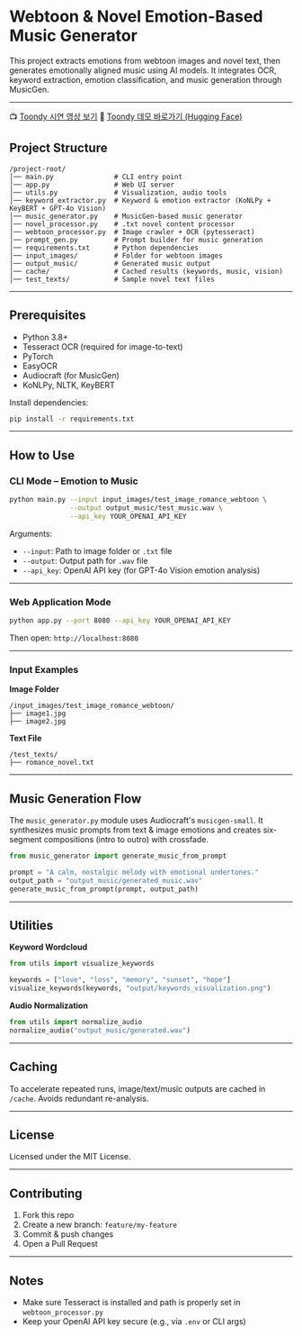 
# Webtoon & Novel Emotion-Based Music Generator 

This project extracts emotions from webtoon images and novel text, then generates emotionally aligned music using AI models. It integrates OCR, keyword extraction, emotion classification, and music generation through MusicGen.

---

📺 [Toondy 시연 영상 보기](https://youtu.be/iDXE8Kmgd40)
🚀 [Toondy 데모 바로가기 (Hugging Face)](https://huggingface.co/spaces/Youngmaster0/Square_Dream_Webtoon_or_Image_or_Novel_to_Music_Generator/tree/main)


## Project Structure

```
/project-root/
│── main.py               # CLI entry point
│── app.py                # Web UI server
│── utils.py              # Visualization, audio tools
│── keyword_extractor.py  # Keyword & emotion extractor (KoNLPy + KeyBERT + GPT-4o Vision)
│── music_generator.py    # MusicGen-based music generator
│── novel_processor.py    # .txt novel content processor
│── webtoon_processor.py  # Image crawler + OCR (pytesseract)
│── prompt_gen.py         # Prompt builder for music generation
│── requirements.txt      # Python dependencies
│── input_images/         # Folder for webtoon images
│── output_music/         # Generated music output
│── cache/                # Cached results (keywords, music, vision)
│── test_texts/           # Sample novel text files
```

---

##  Prerequisites

- Python 3.8+
- Tesseract OCR (required for image-to-text)
- PyTorch
- EasyOCR
- Audiocraft (for MusicGen)
- KoNLPy, NLTK, KeyBERT

Install dependencies:

```bash
pip install -r requirements.txt
```

---

## How to Use

### CLI Mode – Emotion to Music

```bash
python main.py --input input_images/test_image_romance_webtoon \
               --output output_music/test_music.wav \
               --api_key YOUR_OPENAI_API_KEY
```

Arguments:
- `--input`: Path to image folder or `.txt` file
- `--output`: Output path for `.wav` file
- `--api_key`: OpenAI API key (for GPT-4o Vision emotion analysis)

---

### Web Application Mode

```bash
python app.py --port 8080 --api_key YOUR_OPENAI_API_KEY
```

Then open: `http://localhost:8080`

---

### Input Examples

**Image Folder**
```
/input_images/test_image_romance_webtoon/
├── image1.jpg
├── image2.jpg
```

**Text File**
```
/test_texts/
├── romance_novel.txt
```

---

## Music Generation Flow

The `music_generator.py` module uses Audiocraft's `musicgen-small`. It synthesizes music prompts from text & image emotions and creates six-segment compositions (intro to outro) with crossfade.

```python
from music_generator import generate_music_from_prompt

prompt = "A calm, nostalgic melody with emotional undertones."
output_path = "output_music/generated_music.wav"
generate_music_from_prompt(prompt, output_path)
```

---

## Utilities

**Keyword Wordcloud**
```python
from utils import visualize_keywords

keywords = ["love", "loss", "memory", "sunset", "hope"]
visualize_keywords(keywords, "output/keywords_visualization.png")
```

**Audio Normalization**
```python
from utils import normalize_audio
normalize_audio("output_music/generated.wav")
```

---

## Caching

To accelerate repeated runs, image/text/music outputs are cached in `/cache`. Avoids redundant re-analysis.

---

## License

Licensed under the MIT License.

---

## Contributing

1. Fork this repo
2. Create a new branch: `feature/my-feature`
3. Commit & push changes
4. Open a Pull Request

---

## Notes

- Make sure Tesseract is installed and path is properly set in `webtoon_processor.py`
- Keep your OpenAI API key secure (e.g., via `.env` or CLI args)

